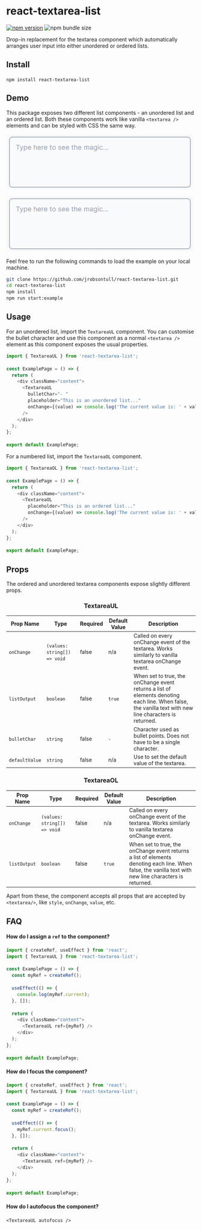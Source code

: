 # react-textarea-list

[![npm version](https://badge.fury.io/js/react-textarea-list.svg)](https://badge.fury.io/js/react-textarea-list)
![npm bundle size](https://img.shields.io/bundlephobia/min/react-textarea-list)

Drop-in replacement for the textarea component which automatically arranges user input into either unordered or ordered lists.

## Install

`npm install react-textarea-list`

## Demo

This package exposes two different list components - an unordered list and an ordered list. Both these components work like vanilla `<textarea />` elements and can be styled with CSS the same way.

![](.images/textarea_ul.gif)

![](.images/textarea_ol.gif)

Feel free to run the following commands to load the example on your local machine.

```bash
git clone https://github.com/jrobsontull/react-textarea-list.git
cd react-textarea-list
npm install
npm run start:example
```

## Usage

For an unordered list, import the `TextareaUL` component. You can customise the bullet character and use this component as a normal `<textarea />` element as this component exposes the usual properties.

```javascript
import { TextareaUL } from 'react-textarea-list';

const ExamplePage = () => {
  return (
    <div className="content">
      <TextareaUL
        bulletChar="- "
        placeholder="This is an unordered list..."
        onChange={(value) => console.log('The current value is: ' + value)}
      />
    </div>
  );
};

export default ExamplePage;
```

For a numbered list, import the `TextareaOL` component.

```javascript
import { TextareaOL } from 'react-textarea-list';

const ExamplePage = () => {
  return (
    <div className="content">
      <TextareaOL
        placeholder="This is an ordered list..."
        onChange={(value) => console.log('The current value is: ' + value)}
      />
    </div>
  );
};

export default ExamplePage;
```

## Props

The ordered and unordered textarea components expose slightly different props.

<h3 align="center" >TextareaUL</h3>

| Prop Name      | Type                         | Required | Default Value | Description                                                                                                                                            |
| -------------- | ---------------------------- | -------- | ------------- | ------------------------------------------------------------------------------------------------------------------------------------------------------ |
| `onChange`     | `(values: string[]) => void` | false    | n/a           | Called on every onChange event of the textarea. Works similarly to vanilla textarea onChange event.                                                    |
| `listOutput`   | `boolean`                    | false    | `true`        | When set to true, the onChange event returns a list of elements denoting each line. When false, the vanilla text with new line characters is returned. |
| `bulletChar`   | `string`                     | false    | `-`           | Character used as bullet points. Does not have to be a single character.                                                                               |
| `defaultValue` | `string`                     | false    | n/a           | Use to set the default value of the textarea.                                                                                                          |

<h3 align="center" >TextareaOL</h3>

| Prop Name    | Type                         | Required | Default Value | Description                                                                                                                                            |
| ------------ | ---------------------------- | -------- | ------------- | ------------------------------------------------------------------------------------------------------------------------------------------------------ |
| `onChange`   | `(values: string[]) => void` | false    | n/a           | Called on every onChange event of the textarea. Works similarly to vanilla textarea onChange event.                                                    |
| `listOutput` | `boolean`                    | false    | `true`        | When set to true, the onChange event returns a list of elements denoting each line. When false, the vanilla text with new line characters is returned. |

Apart from these, the component accepts all props that are accepted by `<textarea/>`, like `style`, `onChange`, `value`, etc.

## FAQ

#### How do I assign a `ref` to the component?

```javascript
import { createRef, useEffect } from 'react';
import { TextareaUL } from 'react-textarea-list';

const ExamplePage = () => {
  const myRef = createRef();

  useEffect(() => {
    console.log(myRef.current);
  }, []);

  return (
    <div className="content">
      <TextareaUL ref={myRef} />
    </div>
  );
};

export default ExamplePage;
```

#### How do I focus the component?

```javascript
import { createRef, useEffect } from 'react';
import { TextareaUL } from 'react-textarea-list';

const ExamplePage = () => {
  const myRef = createRef();

  useEffect(() => {
    myRef.current.focus();
  }, []);

  return (
    <div className="content">
      <TextareaUL ref={myRef} />
    </div>
  );
};

export default ExamplePage;
```

#### How do I autofocus the component?

`<TextareaUL autofocus />`
